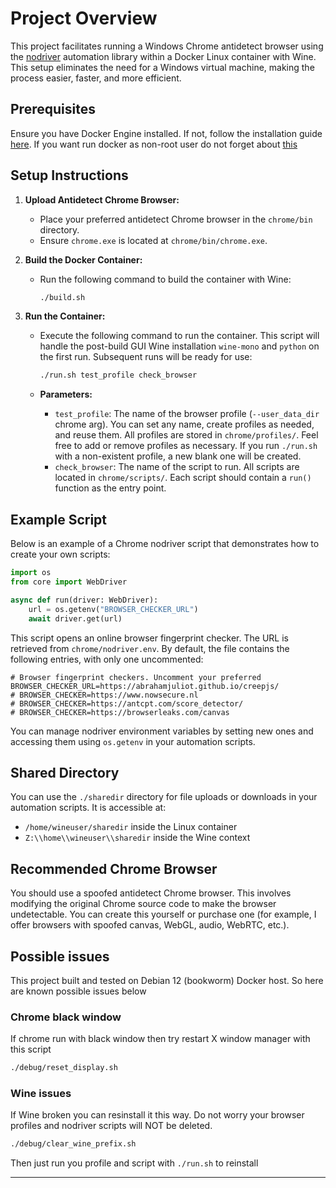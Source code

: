 # Project Overview

This project facilitates running a Windows Chrome antidetect browser using the [nodriver](https://github.com/ultrafunkamsterdam/nodriver) automation library within a Docker Linux container with Wine. This setup eliminates the need for a Windows virtual machine, making the process easier, faster, and more efficient.

## Prerequisites

Ensure you have Docker Engine installed. If not, follow the installation guide [here](https://docs.docker.com/engine/install/). If you want run docker as non-root user do not forget about [this](https://docs.docker.com/engine/install/linux-postinstall/#manage-docker-as-a-non-root-user)

## Setup Instructions

1. **Upload Antidetect Chrome Browser:**
   - Place your preferred antidetect Chrome browser in the `chrome/bin` directory.
   - Ensure `chrome.exe` is located at `chrome/bin/chrome.exe`.

2. **Build the Docker Container:**
   - Run the following command to build the container with Wine:
     ```bash
     ./build.sh
     ```

3. **Run the Container:**
   - Execute the following command to run the container. This script will handle the post-build GUI Wine installation `wine-mono` and `python` on the first run. Subsequent runs will be ready for use:
     ```bash
     ./run.sh test_profile check_browser
     ```

   - **Parameters:**
     - `test_profile`: The name of the browser profile (`--user_data_dir` chrome arg). You can set any name, create profiles as needed, and reuse them. All profiles are stored in `chrome/profiles/`. Feel free to add or remove profiles as necessary. If you run `./run.sh` with a non-existent profile, a new blank one will be created.
     - `check_browser`: The name of the script to run. All scripts are located in `chrome/scripts/`. Each script should contain a `run()` function as the entry point.

## Example Script

Below is an example of a Chrome nodriver script that demonstrates how to create your own scripts:

```python
import os
from core import WebDriver

async def run(driver: WebDriver):
    url = os.getenv("BROWSER_CHECKER_URL")
    await driver.get(url)
```

This script opens an online browser fingerprint checker. The URL is retrieved from `chrome/nodriver.env`. By default, the file contains the following entries, with only one uncommented:

```env
# Browser fingerprint checkers. Uncomment your preferred
BROWSER_CHECKER_URL=https://abrahamjuliot.github.io/creepjs/
# BROWSER_CHECKER=https://www.nowsecure.nl
# BROWSER_CHECKER=https://antcpt.com/score_detector/
# BROWSER_CHECKER=https://browserleaks.com/canvas
```

You can manage nodriver environment variables by setting new ones and accessing them using `os.getenv` in your automation scripts.

## Shared Directory

You can use the `./sharedir` directory for file uploads or downloads in your automation scripts. It is accessible at:
- `/home/wineuser/sharedir` inside the Linux container
- `Z:\\home\\wineuser\\sharedir` inside the Wine context

## Recommended Chrome Browser

You should use a spoofed antidetect Chrome browser. This involves modifying the original Chrome source code to make the browser undetectable. You can create this yourself or purchase one (for example, I offer browsers with spoofed canvas, WebGL, audio, WebRTC, etc.).

## Possible issues
This project built and tested on Debian 12 (bookworm) Docker host. So here are known possible issues below

### Chrome black window
If chrome run with black window then try restart X window manager with this script
```bash
./debug/reset_display.sh
```

### Wine issues
If Wine broken you can resinstall it this way. Do not worry your browser profiles and nodriver scripts will NOT be deleted.
```bash
./debug/clear_wine_prefix.sh
```
Then just run you profile and script with `./run.sh` to reinstall

---
